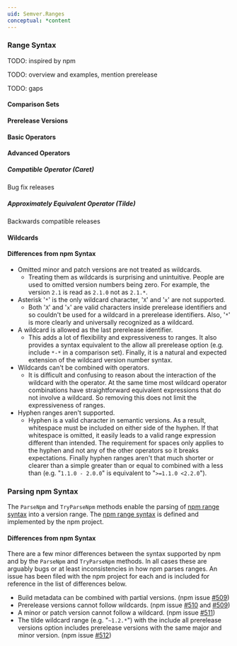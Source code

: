```yaml
---
uid: Semver.Ranges
conceptual: *content
---
```

### Range Syntax

TODO: inspired by npm

TODO: overview and examples, mention prerelease

TODO: gaps

#### Comparison Sets

#### Prerelease Versions

#### Basic Operators

#### Advanced Operators

##### Compatible Operator (Caret)

Bug fix releases

##### Approximately Equivalent Operator (Tilde)

Backwards compatible releases

#### Wildcards

#### Differences from npm Syntax

* Omitted minor and patch versions are not treated as wildcards.
  * Treating them as wildcards is surprising and unintuitive. People are used to omitted version
    numbers being zero. For example, the version `2.1` is read as `2.1.0` not as `2.1.*`.
* Asterisk '`*`' is the only wildcard character, '`X`' and '`x`' are not supported.
  * Both '`X`' and '`x`' are valid characters inside prerelease identifiers and so couldn't be used
    for a wildcard in a prerelease identifiers. Also, '`*`' is more clearly and universally
    recognized as a wildcard.
* A wildcard is allowed as the last prerelease identifier.
  * This adds a lot of flexibility and expressiveness to ranges. It also provides a syntax
    equivalent to the allow all prerelease option (e.g. include `*-*` in a comparison set). Finally,
    it is a natural and expected extension of the wildcard version number syntax.
* Wildcards can't be combined with operators.
  * It is difficult and confusing to reason about the interaction of the wildcard with the operator.
    At the same time most wildcard operator combinations have straightforward equivalent expressions
    that do not involve a wildcard. So removing this does not limit the expressiveness of ranges.
* Hyphen ranges aren't supported.
  * Hyphen is a valid character in semantic versions. As a result, whitespace must be included on
    either side of the hyphen. If that whitespace is omitted, it easily leads to a valid range
    expression different than intended. The requirement for spaces only applies to the hyphen and
    not any of the other operators so it breaks expectations. Finally hyphen ranges aren't that much
    shorter or clearer than a simple greater than or equal to combined with a less than (e.g.
    "`1.1.0 - 2.0.0`" is equivalent to "`>=1.1.0 <2.2.0`").

### Parsing npm Syntax

The `ParseNpm` and `TryParseNpm` methods enable the parsing of [npm range
syntax](https://github.com/npm/node-semver#ranges) into a version range. The [npm range
syntax](https://github.com/npm/node-semver#ranges) is defined and implemented by the npm project.

#### Differences from npm Syntax

There are a few minor differences between the syntax supported by npm and by the `ParseNpm` and
`TryParseNpm` methods. In all cases these are arguably bugs or at least inconsistencies in how npm
parses ranges. An issue has been filed with the npm project for each and is included for reference
in the list of differences below.

* Build metadata can be combined with partial versions. (npm issue
  [#509](https://github.com/npm/node-semver/issues/509))
* Prerelease versions cannot follow wildcards. (npm issue
  [#510](https://github.com/npm/node-semver/issues/510) and
  [#509](https://github.com/npm/node-semver/issues/509))
* A minor or patch version cannot follow a wildcard. (npm issue
  [#511](https://github.com/npm/node-semver/issues/511))
* The tilde wildcard range (e.g. "`~1.2.*`") with the include all prerelease versions option
  includes prerelease versions with the same major and minor version. (npm issue
  [#512](https://github.com/npm/node-semver/issues/512))
